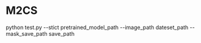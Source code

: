 # M2CS

python test.py --stict pretrained_model_path  --image_path dateset_path  --mask_save_path save_path
